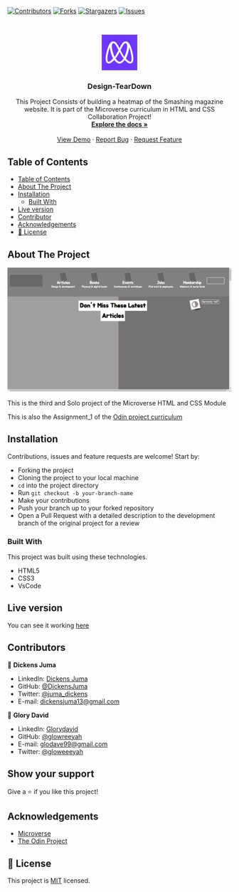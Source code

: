 
<!--
*** Thanks for checking out this README Template. If you have a suggestion that would
*** make this better, please fork the repo and create a pull request or simply open
*** an issue with the tag "enhancement".
*** Thanks again! Now go create something AMAZING! :D
-->

<!-- PROJECT SHIELDS -->
<!--
*** I'm using markdown "reference style" links for readability.
*** Reference links are enclosed in brackets [ ] instead of parentheses ( ).
*** See the bottom of this document for the declaration of the reference variables
*** for contributors-url, forks-url, etc. This is an optional, concise syntax you may use.
*** https://www.markdownguide.org/basic-syntax/#reference-style-links
-->
[![Contributors][contributors-shield]][contributors-url]
[![Forks][forks-shield]][forks-url]
[![Stargazers][stars-shield]][stars-url]
[![Issues][issues-shield]][issues-url]

<!-- PROJECT LOGO -->
<br />
<p align="center">
  <a href="https://github.com/DickensJuma/Design-TearDown">
    <img src="images/microverse.png" alt="Logo" width="80" height="80">
  </a>

  <h3 align="center"> Design-TearDown</h3>

  <p align="center">
     This Project Consists of building a heatmap of the Smashing magazine website. It is part of the Microverse curriculum in HTML and CSS Collaboration Project!
    <br />
    <a href="https://github.com/DickensJuma/Design-TearDown"><strong>Explore the docs »</strong></a>
    <br />
    <br />
    <a href="https://raw.githack.com/DickensJuma/Design-TearDown/master/index.html">View Demo</a>
    ·
    <a href="https://github.com/DickensJuma/Design-TearDown/issues">Report Bug</a>
    ·
    <a href="https://github.com/DickensJuma/Design-TearDown/issues">Request Feature</a>
  </p>
</p>

<!-- TABLE OF CONTENTS -->
## Table of Contents

- [Table of Contents](#table-of-contents)
- [About The Project](#about-the-project)
- [Installation](#installation)
  - [Built With](#built-with)
- [Live version](#live-version)
- [Contributor](#contributor)
- [Acknowledgements](#acknowledgements)
- [📝 License](#%f0%9f%93%9d-license)

<!-- ABOUT THE PROJECT -->
## About The Project

[![Product Name Screen Shot][product-screenshot]](images/smash-screenshot.png)

This is the third and Solo project of the Microverse HTML and CSS Module

This is also the Assignment_1 of the [Odin project curriculum](https://www.theodinproject.com/courses/html5-and-css3/lessons/design-teardown)

<!-- ABOUT THE PROJECT -->
## Installation
Contributions, issues and feature requests are welcome! Start by:
* Forking the project
* Cloning the project to your local machine
* `cd` into the project directory
* Run `git checkout -b your-branch-name`
* Make your contributions
* Push your branch up to your forked repository
* Open a Pull Request with a detailed description to the development branch of the original project for a review

### Built With
This project was built using these technologies.
* HTML5
* CSS3
* VsCode

<!-- LIVE VERSION -->
## Live version

You can see it working [here](https://raw.githack.com/DickensJuma/Design-TearDown/master/index.html)

<!-- CONTACT -->
## Contributors

👤 **Dickens Juma** 
    
- LinkedIn: [Dickens Juma](https://www.linkedin.com/in/dickens-juma-363061182/) 
- GitHub: [@DickensJuma](https://github.com/DickensJuma)
- Twitter: [@juma_dickens](https://twitter.com/juma_dickens)
- E-mail: dickensjuma13@gmail.com

👤 **Glory David** 
    
- LinkedIn: [Glorydavid](https://www.linkedin/glory-david) 
- GitHub: [@glowreeyah](https://github.com/glowreeyah)
- E-mail: glodave99@gmail.com
- Twitter: [@gloweeeyah](https://twitter.com/gloweeeyah)


## Show your support

Give a ⭐️ if you like this project!

<!-- ACKNOWLEDGEMENTS -->
## Acknowledgements
* [Microverse](https://www.microverse.org/)
* [The Odin Project](https://www.theodinproject.com/)


<!-- MARKDOWN LINKS & IMAGES -->
<!-- https://www.markdownguide.org/basic-syntax/#reference-style-links -->
[contributors-shield]: https://img.shields.io/github/contributors/DickensJuma/Design-TearDown.svg?style=flat-square
[contributors-url]: https://github.com/DickensJuma/Design-TearDown/graphs/contributors
[forks-shield]: https://img.shields.io/github/forks/DickensJuma/Design-TearDown.svg?style=flat-square
[forks-url]: https://github.com/DickensJuma/Design-TearDown/network/members
[stars-shield]: https://img.shields.io/github/stars/DickensJuma/Design-TearDown.svg?style=flat-square
[stars-url]: https://github.com/DickensJuma/Design-TearDown/stargazers
[issues-shield]: https://img.shields.io/github/issues/DickensJuma/Design-TearDown.svg?style=flat-square
[issues-url]: https://github.com/DickensJuma/Design-TearDown/issues
[product-screenshot]: images/smash-screenshot.png

## 📝 License

This project is [MIT](https://opensource.org/licenses/MIT) licensed.
